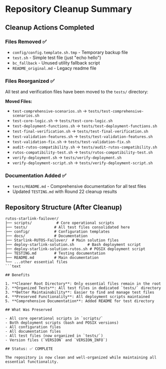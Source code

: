 # Repository Cleanup Summary

## Cleanup Actions Completed

### Files Removed ✅

- `config/config.template.sh.tmp` - Temporary backup file
- `test.sh` - Simple test file (just "echo hello")
- `bc_fallback` - Unused utility fallback script
- `README_original.md` - Legacy readme file

### Files Reorganized ✅

All test and verification files have been moved to the `tests/` directory:

**Moved Files:**

- `test-comprehensive-scenarios.sh` → `tests/test-comprehensive-scenarios.sh`
- `test-core-logic.sh` → `tests/test-core-logic.sh`
- `test-deployment-functions.sh` → `tests/test-deployment-functions.sh`
- `test-final-verification.sh` → `tests/test-final-verification.sh`
- `test-validation-features.sh` → `tests/test-validation-features.sh`
- `test-validation-fix.sh` → `tests/test-validation-fix.sh`
- `audit-rutos-compatibility.sh` → `tests/audit-rutos-compatibility.sh`
- `rutos-compatibility-test.sh` → `tests/rutos-compatibility-test.sh`
- `verify-deployment.sh` → `tests/verify-deployment.sh`
- `verify-deployment-script.sh` → `tests/verify-deployment-script.sh`

### Documentation Added ✅

- `tests/README.md` - Comprehensive documentation for all test files
- Updated `TESTING.md` with Round 22 cleanup results

## Repository Structure (After Cleanup)

```text
rutos-starlink-failover/
├── scripts/           # Core operational scripts
├── tests/            # All test files consolidated here
├── config/           # Configuration templates
├── docs/             # Documentation
├── Starlink-RUTOS-Failover/  # Main solution files
├── deploy-starlink-solution.sh      # Bash deployment script
├── deploy-starlink-solution-rutos.sh # POSIX deployment script
├── TESTING.md        # Testing documentation
├── README.md         # Main documentation
└── ...other essential files
```text

## Benefits

1. **Cleaner Root Directory**: Only essential files remain in the root
2. **Organized Tests**: All test files in dedicated `tests/` directory
3. **Better Maintainability**: Easier to find and manage test files
4. **Preserved Functionality**: All deployment scripts maintained
5. **Comprehensive Documentation**: Added README for test directory

## What Was Preserved

- All core operational scripts in `scripts/`
- Both deployment scripts (bash and POSIX versions)
- All configuration files
- All documentation files
- All test files (now organized in `tests/`)
- Version files (`VERSION` and `VERSION_INFO`)

## Status: ✅ COMPLETE

The repository is now clean and well-organized while maintaining all essential functionality.
